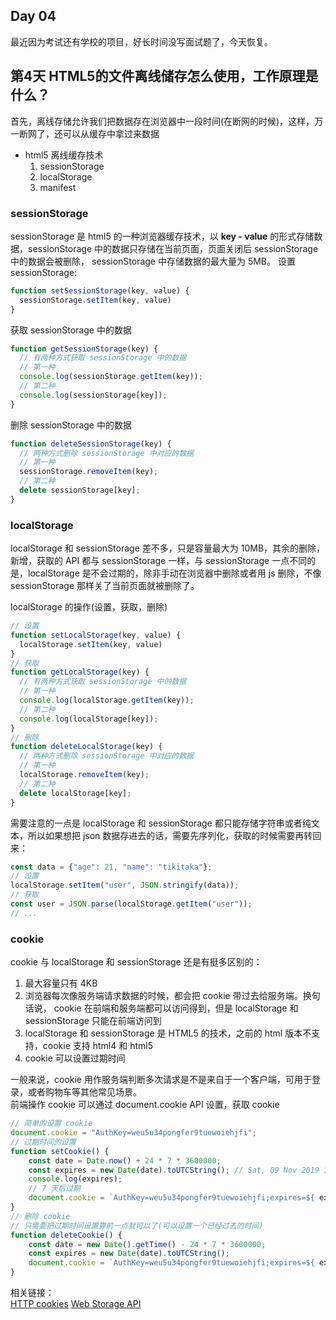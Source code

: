 Day 04
------------------

最近因为考试还有学校的项目，好长时间没写面试题了，今天恢复。

## 第4天 HTML5的文件离线储存怎么使用，工作原理是什么？

首先，离线存储允许我们把数据存在浏览器中一段时间(在断网的时候)，这样，万一断网了，还可以从缓存中拿过来数据

- html5 离线缓存技术
    1. sessionStorage
    2. localStorage
    3. manifest
    
### sessionStorage

sessionStorage 是 html5 的一种浏览器缓存技术，以 **key - value** 的形式存储数据，sessionStorage 中的数据只存储在当前页面，页面关闭后 sessionStorage 中的数据会被删除，
sessionStorage 中存储数据的最大量为 5MB。
设置 sessionStorage:
```javascript
function setSessionStorage(key, value) {
  sessionStorage.setItem(key, value)
}
```
获取 sessionStorage 中的数据
```javascript
function getSessionStorage(key) {
  // 有两种方式获取 sessionStorage 中的数据
  // 第一种
  console.log(sessionStorage.getItem(key));
  // 第二种
  console.log(sessionStorage[key]);
}
```
删除 sessionStorage 中的数据
```javascript
function deleteSessionStorage(key) {
  // 两种方式删除 sessionStorage 中对应的数据
  // 第一种
  sessionStorage.removeItem(key);
  // 第二种
  delete sessionStorage[key];
}
```

### localStorage
localStorage 和 sessionStorage 差不多，只是容量最大为 10MB，其余的删除，新增，获取的 API 都与 sessionStorage 一样，与 sessionStorage 一点不同的是，localStorage
是不会过期的，除非手动在浏览器中删除或者用 js 删除，不像 sessionStorage 那样关了当前页面就被删除了。

localStorage 的操作(设置，获取，删除)
```javascript
// 设置
function setLocalStorage(key, value) {
  localStorage.setItem(key, value)
}
// 获取
function getLocalStorage(key) {
  // 有两种方式获取 sessionStorage 中的数据
  // 第一种
  console.log(localStorage.getItem(key));
  // 第二种
  console.log(localStorage[key]);
}
// 删除
function deleteLocalStorage(key) {
  // 两种方式删除 sessionStorage 中对应的数据
  // 第一种
  localStorage.removeItem(key);
  // 第二种
  delete localStorage[key];
}
```
需要注意的一点是 localStorage 和 sessionStorage 都只能存储字符串或者纯文本，所以如果想把 json 数据存进去的话，需要先序列化，获取的时候需要再转回来：
```javascript
const data = {"age": 21, "name": "tikitaka"};
// 设置
localStorage.setItem("user", JSON.stringify(data));
// 获取
const user = JSON.parse(localStorage.getItem("user"));
// ... 
```

### cookie 
cookie 与 localStorage 和 sessionStorage 还是有挺多区别的：   

1. 最大容量只有 4KB
2. 浏览器每次像服务端请求数据的时候，都会把 cookie 带过去给服务端。换句话说， cookie 在前端和服务端都可以访问得到，但是 localStorage 和 sessionStorage 只能在前端访问到
3. localStorage 和 sessionStorage 是 HTML5 的技术，之前的 html 版本不支持，cookie 支持 html4 和 html5
4. cookie 可以设置过期时间

一般来说，cookie 用作服务端判断多次请求是不是来自于一个客户端，可用于登录，或者购物车等其他常见场景。   
前端操作 cookie 可以通过 document.cookie API 设置，获取 cookie
```javascript
// 简单的设置 cookie
document.cookie = "AuthKey=weu5u34pongfer9tuewoiehjfi";
// 过期时间的设置
function setCookie() {
    const date = Date.now() + 24 * 7 * 3600000;
    const expires = new Date(date).toUTCString(); // Sat, 09 Nov 2019 10:07:42 GMT
    console.log(expires);
    // 7 天后过期
    document.cookie = `AuthKey=weu5u34pongfer9tuewoiehjfi;expires=${ expires }`
}
// 删除 cookie
// 只需要把过期时间设置靠前一点就可以了(可以设置一个已经过去的时间)
function deleteCookie() {
    const date = new Date().getTime() - 24 * 7 * 3600000;
    const expires = new Date(date).toUTCString();
    document.cookie = `AuthKey=weu5u34pongfer9tuewoiehjfi;expires=${ expires }`
}
```


相关链接：   
[HTTP cookies](https://developer.mozilla.org/en-US/docs/Web/HTTP/Cookies)
[Web Storage API](https://developer.mozilla.org/en-US/docs/Web/API/Web_Storage_API)

